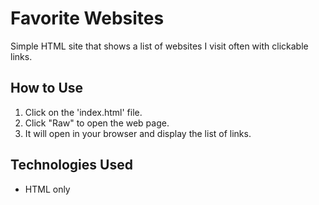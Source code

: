 # Favorite Websites

Simple HTML site that shows a list of websites I visit often with clickable links.

## How to Use

1. Click on the 'index.html' file.
2. Click "Raw" to open the web page.
3. It will open in your browser and display the list of links.

## Technologies Used

- HTML only
